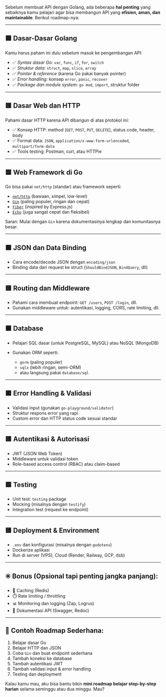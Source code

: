 Sebelum membuat API dengan Golang, ada beberapa **hal penting** yang sebaiknya kamu pelajari agar bisa membangun API yang **efisien, aman, dan maintainable**. Berikut roadmap-nya:

---

## 🟩 **Dasar-Dasar Golang**

Kamu harus paham ini dulu sebelum masuk ke pengembangan API:

* ✅ *Syntax dasar Go:* `var`, `func`, `if`, `for`, `switch`
* ✅ *Struktur data:* `struct`, `map`, `slice`, `array`
* ✅ *Pointer & reference* (karena Go pakai banyak pointer)
* ✅ *Error handling:* konsep `error`, `panic`, `recover`
* ✅ *Package dan module system:* `go mod`, `import`, struktur folder

---

## 🟨 **Dasar Web dan HTTP**

Pahami dasar HTTP karena API dibangun di atas protokol ini:

* ✅ Konsep HTTP: method (`GET`, `POST`, `PUT`, `DELETE`), status code, header, body
* ✅ Format data: `JSON`, `application/x-www-form-urlencoded`, `multipart/form-data`
* ✅ Tools testing: Postman, curl, atau HTTPie

---

## 🟦 **Web Framework di Go**

Go bisa pakai `net/http` (standar) atau framework seperti:

* [`net/http`](https://pkg.go.dev/net/http) (bawaan, simpel, low-level)
* [`Gin`](https://gin-gonic.com/) (paling populer, ringan dan cepat)
* [`Fiber`](https://gofiber.io/) (inspired by Express.js)
* [`Echo`](https://echo.labstack.com/) (juga sangat cepat dan fleksibel)

Saran: Mulai dengan `Gin` karena dokumentasinya lengkap dan komunitasnya besar.

---

## 🟧 **JSON dan Data Binding**

* Cara encode/decode JSON dengan `encoding/json`
* Binding data dari request ke struct (`ShouldBindJSON`, `BindQuery`, dll)

---

## 🟨 **Routing dan Middleware**

* Pahami cara membuat endpoint: `GET /users`, `POST /login`, dll.
* Gunakan middleware untuk: autentikasi, logging, CORS, rate limiting, dll.

---

## 🟫 **Database**

* Pelajari SQL dasar (untuk PostgreSQL, MySQL) atau NoSQL (MongoDB)
* Gunakan ORM seperti:

  * `gorm` (paling populer)
  * `sqlx` (lebih ringan, semi-ORM)
  * atau langsung pakai `database/sql`

---

## 🟩 **Error Handling & Validasi**

* Validasi input (gunakan `go-playground/validator`)
* Struktur respons error yang rapi
* Custom error dan HTTP status code sesuai standar

---

## 🟥 **Autentikasi & Autorisasi**

* JWT (JSON Web Token)
* Middleware untuk validasi token
* Role-based access control (RBAC) atau claim-based

---

## 🟦 **Testing**

* Unit test: `testing` package
* Mocking (misalnya dengan `testify`)
* Integration test (request ke endpoint)

---

## 🟨 **Deployment & Environment**

* `.env` dan konfigurasi (misalnya dengan `godotenv`)
* Dockerize aplikasi
* Run di server (VPS), Cloud (Render, Railway, GCP, dsb)

---

## ✳️ Bonus (Opsional tapi penting jangka panjang):

* 🔄 Caching (Redis)
* ⏱️ Rate limiting / throttling
* 📊 Monitoring dan logging (Zap, Logrus)
* 📜 Dokumentasi API (Swagger, Redoc)

---

## 🚀 Contoh Roadmap Sederhana:

1. Belajar dasar Go
2. Belajar HTTP dan JSON
3. Coba `Gin` dan buat endpoint sederhana
4. Tambah koneksi ke database
5. Tambah autentikasi JWT
6. Tambah validasi input & error handling
7. Testing dan deployment

Kalau kamu mau, aku bisa bantu bikin **mini roadmap belajar step-by-step harian** selama seminggu atau dua minggu. Mau?
